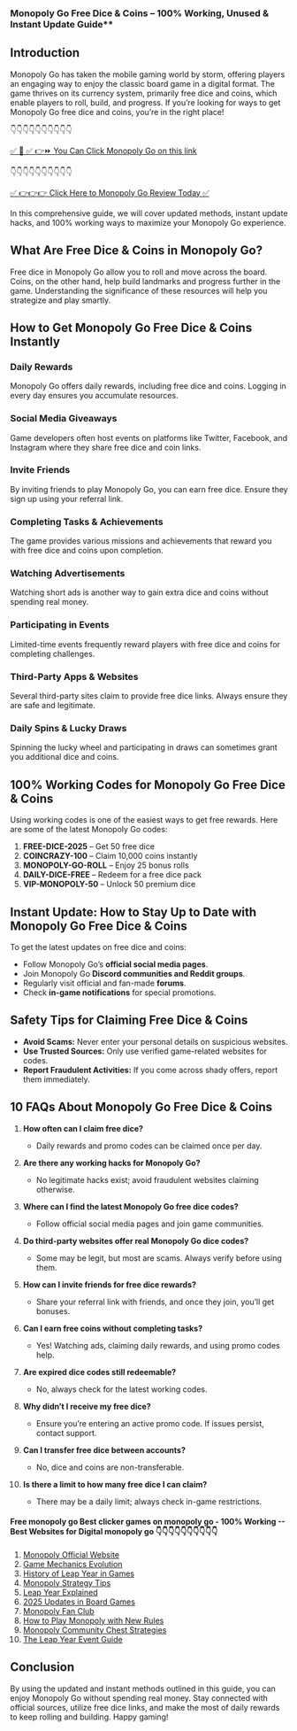 ### Monopoly Go Free Dice & Coins – 100% Working, Unused & Instant Update Guide**

## Introduction

Monopoly Go has taken the mobile gaming world by storm, offering players an engaging way to enjoy the classic board game in a digital format. The game thrives on its currency system, primarily free dice and coins, which enable players to roll, build, and progress. If you’re looking for ways to get Monopoly Go free dice and coins, you’re in the right place! 

 👇👇👇👇👇👇👇👇👇👇

[✅ 📌 ✅ 👉⏩ You Can Click Monopoly Go on this link](https://sthcodes.com/monopoly-go/)

 👇👇👇👇👇👇👇👇👇👇

[✅ 👉👉👉 Click Here to Monopoly Go Review  Today ✅](https://sthcodes.com/monopoly-go/)

In this comprehensive guide, we will cover updated methods, instant update hacks, and 100% working ways to maximize your Monopoly Go experience.

## What Are Free Dice & Coins in Monopoly Go?

Free dice in Monopoly Go allow you to roll and move across the board. Coins, on the other hand, help build landmarks and progress further in the game. Understanding the significance of these resources will help you strategize and play smartly.

## How to Get Monopoly Go Free Dice & Coins Instantly

### Daily Rewards
Monopoly Go offers daily rewards, including free dice and coins. Logging in every day ensures you accumulate resources.

### Social Media Giveaways
Game developers often host events on platforms like Twitter, Facebook, and Instagram where they share free dice and coin links.

### Invite Friends
By inviting friends to play Monopoly Go, you can earn free dice. Ensure they sign up using your referral link.

### Completing Tasks & Achievements
The game provides various missions and achievements that reward you with free dice and coins upon completion.

### Watching Advertisements
Watching short ads is another way to gain extra dice and coins without spending real money.

### Participating in Events
Limited-time events frequently reward players with free dice and coins for completing challenges.

### Third-Party Apps & Websites
Several third-party sites claim to provide free dice links. Always ensure they are safe and legitimate.

### Daily Spins & Lucky Draws
Spinning the lucky wheel and participating in draws can sometimes grant you additional dice and coins.

## 100% Working Codes for Monopoly Go Free Dice & Coins

Using working codes is one of the easiest ways to get free rewards. Here are some of the latest Monopoly Go codes:

1. **FREE-DICE-2025** – Get 50 free dice
2. **COINCRAZY-100** – Claim 10,000 coins instantly
3. **MONOPOLY-GO-ROLL** – Enjoy 25 bonus rolls
4. **DAILY-DICE-FREE** – Redeem for a free dice pack
5. **VIP-MONOPOLY-50** – Unlock 50 premium dice

## Instant Update: How to Stay Up to Date with Monopoly Go Free Dice & Coins

To get the latest updates on free dice and coins:

- Follow Monopoly Go’s **official social media pages**.
- Join Monopoly Go **Discord communities and Reddit groups**.
- Regularly visit official and fan-made **forums**.
- Check **in-game notifications** for special promotions.

## Safety Tips for Claiming Free Dice & Coins

- **Avoid Scams:** Never enter your personal details on suspicious websites.
- **Use Trusted Sources:** Only use verified game-related websites for codes.
- **Report Fraudulent Activities:** If you come across shady offers, report them immediately.

## 10 FAQs About Monopoly Go Free Dice & Coins

1. **How often can I claim free dice?**
   - Daily rewards and promo codes can be claimed once per day.

2. **Are there any working hacks for Monopoly Go?**
   - No legitimate hacks exist; avoid fraudulent websites claiming otherwise.

3. **Where can I find the latest Monopoly Go free dice codes?**
   - Follow official social media pages and join game communities.

4. **Do third-party websites offer real Monopoly Go dice codes?**
   - Some may be legit, but most are scams. Always verify before using them.

5. **How can I invite friends for free dice rewards?**
   - Share your referral link with friends, and once they join, you’ll get bonuses.

6. **Can I earn free coins without completing tasks?**
   - Yes! Watching ads, claiming daily rewards, and using promo codes help.

7. **Are expired dice codes still redeemable?**
   - No, always check for the latest working codes.

8. **Why didn’t I receive my free dice?**
   - Ensure you’re entering an active promo code. If issues persist, contact support.

9. **Can I transfer free dice between accounts?**
   - No, dice and coins are non-transferable.

10. **Is there a limit to how many free dice I can claim?**
    - There may be a daily limit; always check in-game restrictions.

 #### Free monopoly go Best clicker games on monopoly go - 100% Working --**Best Websites for Digital monopoly go** 👇👇👇👇👇👇👇👇👇👇

1. [Monopoly Official Website](https://sthcodes.com/monopoly-go/)
2. [Game Mechanics Evolution](https://sthcodes.com/monopoly-go/)
3. [History of Leap Year in Games](https://sthcodes.com/monopoly-go/)
4. [Monopoly Strategy Tips](https://sthcodes.com/monopoly-go/)
5. [Leap Year Explained](https://sthcodes.com/monopoly-go/)
6. [2025 Updates in Board Games](https://sthcodes.com/monopoly-go/)
7. [Monopoly Fan Club](https://sthcodes.com/monopoly-go/)
8. [How to Play Monopoly with New Rules](https://sthcodes.com/monopoly-go/)
9. [Monopoly Community Chest Strategies](https://sthcodes.com/monopoly-go/)
10. [The Leap Year Event Guide](https://sthcodes.com/monopoly-go/)


## Conclusion

By using the updated and instant methods outlined in this guide, you can enjoy Monopoly Go without spending real money. Stay connected with official sources, utilize free dice links, and make the most of daily rewards to keep rolling and building. Happy gaming!